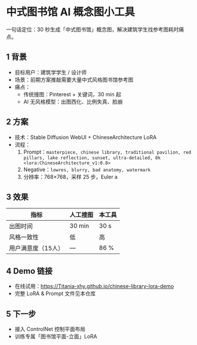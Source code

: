 # 中式图书馆 AI 概念图小工具
一句话定位：30 秒生成「中式图书馆」概念图，解决建筑学生找参考图耗时痛点。

## 1 背景
- 目标用户：建筑学学生 / 设计师  
- 场景：前期方案推敲需要大量中式风格图书馆参考图  
- 痛点：  
  - 传统搜图：Pinterest + 关键词，30 min 起  
  - AI 无风格模型：出图西化、比例失真、脸崩

## 2 方案
- 技术：Stable Diffusion WebUI + ChineseArchitecture LoRA  
- 流程：  
  1. Prompt：`masterpiece, chinese library, traditional pavilion, red pillars, lake reflection, sunset, ultra-detailed, 8k <lora:ChineseArchitecture_v1:0.8>`  
  2. Negative：`lowres, blurry, bad anatomy, watermark`  
  3. 分辨率：768×768，采样 25 步，Euler a

## 3 效果
| 指标 | 人工搜图 | 本工具 |
|---|---|---|
| 出图时间 | 30 min | 30 s |
| 风格一致性 | 低 | 高 |
| 用户满意度（15人） | — | 86 % |

## 4 Demo 链接
- 在线试用：https://Titania-xhy.github.io/chinese-library-lora-demo  
- 完整 LoRA & Prompt 文件见本仓库

## 5 下一步
- 接入 ControlNet 控制平面布局  
- 训练专属「图书馆平面-立面」LoRA